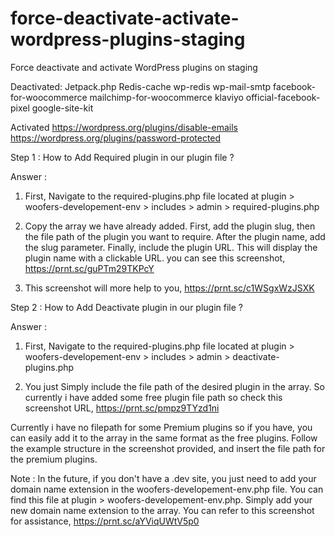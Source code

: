 # force-deactivate-activate-wordpress-plugins-staging
Force deactivate and activate WordPress plugins on staging

Deactivated:
Jetpack.php
Redis-cache
wp-redis
wp-mail-smtp
facebook-for-woocommerce
mailchimp-for-woocommerce
klaviyo
official-facebook-pixel
google-site-kit

Activated
https://wordpress.org/plugins/disable-emails
https://wordpress.org/plugins/password-protected


Step 1 : How to Add Required plugin in our plugin file ?

Answer :

1. First, Navigate to the required-plugins.php file located at plugin > woofers-developement-env > includes > admin > required-plugins.php

2. Copy the array we have already added. First, add the plugin slug, then the file path of the plugin you want to require. After the plugin name, add the slug parameter. Finally, include the plugin URL. This will display the plugin name with a clickable URL. you can see this screenshot, https://prnt.sc/guPTm29TKPcY

3. This screenshot will more help to you, https://prnt.sc/c1WSgxWzJSXK

Step 2 : How to Add Deactivate plugin in our plugin file ?

Answer :

1. First, Navigate to the required-plugins.php file located at plugin > woofers-developement-env > includes > admin > deactivate-plugins.php

2. You just Simply include the file path of the desired plugin in the array. So currently i have added some free plugin file path so check this screenshot URL, https://prnt.sc/pmpz9TYzd1ni

Currently i have no filepath for some Premium plugins so if you have, you can easily add it to the array in the same format as the free plugins. Follow the example structure in the screenshot provided, and insert the file path for the premium plugins.

Note : In the future, if you don't have a .dev site, you just need to add your domain name extension in the woofers-developement-env.php file. You can find this file at plugin > woofers-developement-env.php. Simply add your new domain name extension to the array. You can refer to this screenshot for assistance, https://prnt.sc/aYViqUWtV5p0
